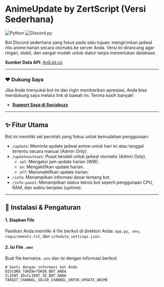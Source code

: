# AnimeUpdate by ZertScript (Versi Sederhana)

![Python](https://img.shields.io/badge/Python-3776AB?style=for-the-badge&logo=python&logoColor=white)
![Discord.py](https://img.shields.io/badge/Discord.py-5865F2?style=for-the-badge&logo=discord&logoColor=white)

Bot Discord sederhana yang fokus pada satu tujuan: mengirimkan jadwal rilis anime harian secara otomatis ke server Anda. Versi ini dirancang agar ringan, stabil, dan sangat mudah untuk diatur tanpa memerlukan database.

**Sumber Data API**: [AniList.co](https://anilist.co)

---
### ❤️ Dukung Saya
Jika Anda menyukai bot ini dan ingin memberikan apresiasi, Anda bisa mendukung saya melalui link di bawah ini. Terima kasih banyak!

* **[Support Saya di Sociabuzz](https://sociabuzz.com/zerty_/support)**

---
## ✨ Fitur Utama

Bot ini memiliki set perintah yang fokus untuk kemudahan penggunaan:

* `/update`: Meminta update jadwal anime untuk hari ini atau tanggal tertentu secara manual (Admin Only).
* `/updateautoset`: Pusat kendali untuk jadwal otomatis (Admin Only).
    * `set`: Mengatur jam update harian (WIB).
    * `on`: Mengaktifkan update harian.
    * `off`: Menonaktifkan update harian.
* `/info`: Menampilkan informasi dasar tentang bot.
* `/info-panel`: Menampilkan status teknis bot seperti penggunaan CPU, RAM, dan waktu berjalan (uptime).

---
## 🚀 Instalasi & Pengaturan

#### 1. Siapkan File
Pastikan Anda memiliki 4 file berikut di direktori Anda: `app.py`, `.env`, `requirements.txt`, dan `schedule_settings.json`.

#### 2. Isi File `.env`
Buat file bernama `.env` dan isi dengan informasi berikut:
```env
# Ganti dengan informasi bot Anda
DISCORD_TOKEN=TOKEN_BOT_ANDA
CLIENT_ID=CLIENT_ID_BOT_ANDA
TARGET_CHANNEL_ID=ID_CHANNEL_UNTUK_UPDATE_ANIME
